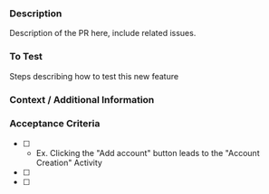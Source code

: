 ### Description
Description of the PR here, include related issues.

### To Test
Steps describing how to test this new feature

### Context / Additional Information

### Acceptance Criteria
- [ ] - Ex. Clicking the "Add account" button leads to the "Account Creation" Activity
- [ ]
- [ ]
